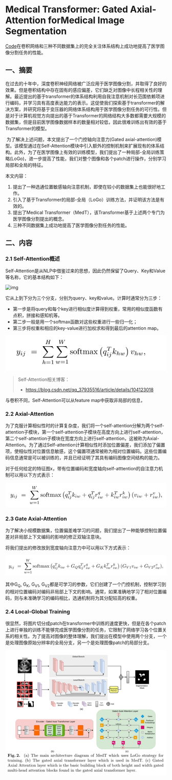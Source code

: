 # Medical Transformer: Gated Axial-Attention forMedical Image Segmentation

[Code](https://github.com/jeya-maria-jose/Medical-Transformer)在卷积网络和三种不同数据集上的完全关注体系结构上成功地提高了医学图像分割任务的性能。


<extoc></extoc>

## 一、摘要

​		在过去的十年中，深度卷积神经网络被广泛应用于医学图像分割，并取得了良好的效果。但是卷积结构中存在固有的感应偏差，它们缺乏对图像中长程相关性的理解。最近提出的基于transformer的体系结构利用自我注意机制对长范围依赖项进行编码，并学习具有高度表达能力的表示。这促使我们探索基于transformer的解决方案，并研究将基于变压器的网络体系结构用于医学图像分割任务的可行性。但是对于计算机视觉方向提出的基于Transformer的网络结构大多数都需要大规模的数据集，但是目前医学图像数据样本的数量相对较低，因此很难训练出有效的基于Transformer的模型。

​		为了解决上述问题，本文提出了一个门控轴向注意力(Gated axial-attention)模型。该模型通过在Self-Attention模块中引入额外的控制机制来扩展现有的体系结构。此外，为了在医学图像上有效的训练模型，我们提出了一种局部-全局训练策略(LoGo)，进一步提高了性能，我们对整个图像和各个patch进行操作，分别学习局部和全局的特征。



本文内容：

1) 提出了一种选通位置敏感轴向注意机制，即使在较小的数据集上也能很好地工作。
2) 引入了基于Transformer的局部-全局（LoGo）训练方法，并证明该方法是有效的。
3) 提出了Medical Transformer（MedT），该Transformer基于上述两个专门为医学图像分割提出的概念。
4) 三种不同数据集上成功地提高了医学图像分割任务的性能。

## 二、内容

### 2.1 Self-Attention概述

Self-Attention是从NLP中借鉴过来的思想，因此仍然保留了Query、Key和Value等名称，它的基本结构如下：

![img](https://img-blog.csdnimg.cn/20200131123512437.jpg?x-oss-process=image/watermark,type_ZmFuZ3poZW5naGVpdGk,shadow_10,text_aHR0cHM6Ly9ibG9nLmNzZG4ubmV0L3FxXzM3OTM1NTE2,size_16,color_FFFFFF,t_70)

它从上到下分为三个分支，分别为query、key和value。计算时通常分为三步：

- 第一步是将query和每个key进行相似度计算得到权重，常用的相似度函数有点积，拼接和感知机等。
- 第二步一般是用一个softmax函数对这些权重进行一些归一化；
- 第三步将权重和相应的key-value进行加权求和得到最后的attention map。

![image-20210819135026137](./images/image-20210819135026137.png)

> Self-Attention相关博客：
>
> - https://blog.csdn.net/qq_37935516/article/details/104123018

与卷积不同，Self-Attention可以从feature map中获取非局部的信息，

### 2.2 Axial-Attention

为了克服计算相似性时的计算复杂度，我们将一个self-attention分解为两个self-attention子模块，第一个self-attention子模块在高度方向上进行self-attention，第二个self-attention子模块在宽度方向上进行self-attention，这被称为Axial-Attention。为了通过Self-attention计算相似性时添加位置偏差，我们添加了偏置项，使相似性对位置信息敏感，这个偏置项通常被称为相对位置编码。这些位置编码信息通常是可以被训练的，并且已经证明了其具有编码图像空间结构的能力。

对于任何给定的特征图x，带有位置编码和宽度轴向self-atttention的自注意力机制可以用以下方式表示：

![image-20210819191142713](./images/image-20210819191142713.png)

### 2.3 Gate Axial-Attention

为了解决小规模数据集，位置偏差难学习的问题，我们提出了一种能够控制位置偏差对非局部上下文编码的影响的修正双轴注意块。

将我们提出的修改放到宽度轴向注意力中可以用以下方式表示：

![image-20210819193401418](./images/image-20210819193401418.png)

其中G<sub>Q</sub>, G<sub>K</sub>, G<sub>V1</sub>, G<sub>V2</sub>都是可学习的参数，它们创建了一个门控机制，控制学习到的相对位置编码对编码非局部上下文的影响。通常，如果准确地学习了相对位置编码，则与未准确学习的编码相比，选通机制将为其分配较高的权重。

### 2.4 Local-Global Training

很显然，将图片切分成patch在transformer中训练的速度更快，但是在各个patch上进行单独的训练不能够完成医学图像分割的任务，它限制了网络学习各个位置关系的相关性。为了提高对图像的整体理解，我们提出在模型中使用两个分支，一个是处理图像原始分辨率的全局分支，另一个是处理图像patch的局部分支。

![image-20210819212448144](./images/image-20210819212448144.png)
